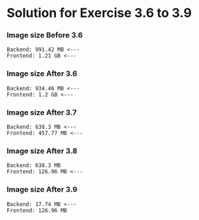 # Solution for Exercise 3.6 to 3.9
### Image size Before 3.6
    Backend: 991.42 MB <---
    Frontend: 1.21 GB <---
### Image size After 3.6
    Backend: 934.46 MB <---
    Frontend: 1.2 GB <---
### Image size After 3.7
    Backend: 638.3 MB <---
    Frontend: 457.77 MB <---
### Image size After 3.8
    Backend: 638.3 MB 
    Frontend: 126.96 MB <---
### Image size After 3.9
    Backend: 17.74 MB <---
    Frontend: 126.96 MB
